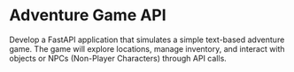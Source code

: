 # Adventure Game API

Develop a FastAPI application that simulates a simple text-based adventure game. The game will explore locations, manage inventory, and interact with objects or NPCs (Non-Player Characters) through API calls.
